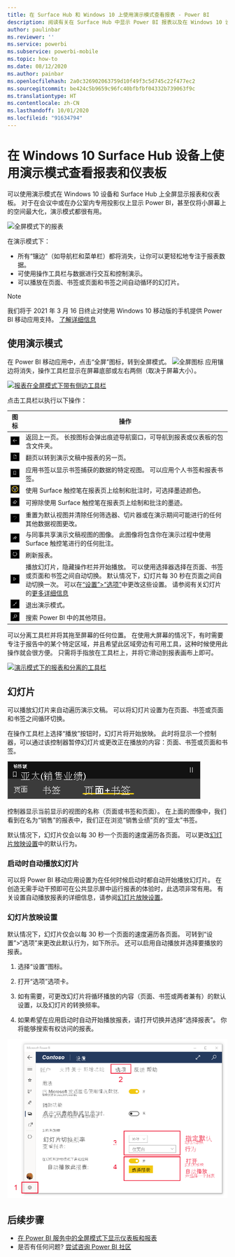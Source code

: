 ```yaml
---
title: 在 Surface Hub 和 Windows 10 上使用演示模式查看报表 - Power BI
description: 阅读有关在 Surface Hub 中显示 Power BI 报表以及在 Windows 10 设备上以全屏模式显示 Power BI 仪表板、报表和磁贴的内容。
author: paulinbar
ms.reviewer: ''
ms.service: powerbi
ms.subservice: powerbi-mobile
ms.topic: how-to
ms.date: 08/12/2020
ms.author: painbar
ms.openlocfilehash: 2a0c326902063759d10f49f3c5d745c22f477ec2
ms.sourcegitcommit: be424c5b9659c96fc40bfbfbf04332b739063f9c
ms.translationtype: HT
ms.contentlocale: zh-CN
ms.lasthandoff: 10/01/2020
ms.locfileid: "91634794"
---
```

# <a name="view-reports-and-dashboards-in-presentation-mode-on-surface-hub-and-windows-10-devices"></a>在 Windows 10 Surface Hub 设备上使用演示模式查看报表和仪表板
可以使用演示模式在 Windows 10 设备和 Surface Hub 上全屏显示报表和仪表板。 对于在会议中或在办公室内专用投影仪上显示 Power BI，甚至仅将小屏幕上的空间最大化，演示模式都很有用。

![全屏模式下的报表](./media/mobile-windows-10-app-presentation-mode/power-bi-presentation-mode-2.png)

在演示模式下：
* 所有“镶边”（如导航栏和菜单栏）都将消失，让你可以更轻松地专注于报表数据。
* 可使用操作工具栏与数据进行交互和控制演示。
* 可以播放在页面、书签或页面和书签之间自动循环的幻灯片。

>[!NOTE]
>我们将于 2021 年 3 月 16 日终止对使用 Windows 10 移动版的手机提供 Power BI 移动应用支持。 [了解详细信息](/legal/powerbi/powerbi-mobile/power-bi-mobile-app-end-of-support-for-windows-phones)

## <a name="use-presentation-mode"></a>使用演示模式
在 Power BI 移动应用中，点击“全屏”图标，转到全屏模式。
![全屏图标](././media/mobile-windows-10-app-presentation-mode/power-bi-full-screen-icon.png) 应用镶边将消失，操作工具栏显示在屏幕底部或左右两侧（取决于屏幕大小）。

[![报表在全屏模式下带有侧边工具栏](./media/mobile-windows-10-app-presentation-mode/power-bi-presentation-mode-toolbar.png)](./media/mobile-windows-10-app-presentation-mode/power-bi-presentation-mode-toolbar-expanded.png#lightbox)

点击工具栏以执行以下操作：

| 图标 | 操作 |
|------|--------|
|![返回图标](./media/mobile-windows-10-app-presentation-mode/power-bi-windows-10-presentation-back-icon.png)|返回上一页。 长按图标会弹出痕迹导航窗口，可导航到报表或仪表板的包含文件夹。|
|![分页图标](./media/mobile-windows-10-app-presentation-mode/power-bi-windows-10-presentation-pages-icon.png)|翻页以转到演示文稿中报表的另一页。|
|![书签图标](./media/mobile-windows-10-app-presentation-mode/power-bi-windows-10-presentation-bookmarks-icon.png)|应用书签以显示书签捕获的数据的特定视图。 可以应用个人书签和报表书签。|
|![墨迹图标](./media/mobile-windows-10-app-presentation-mode/power-bi-windows-10-presentation-ink-icon.png)|使用 Surface 触控笔在报表页上绘制和批注时，可选择墨迹颜色。|
|![橡皮擦图标](./media/mobile-windows-10-app-presentation-mode/power-bi-windows-10-presentation-eraser-icon.png)|可擦除使用 Surface 触控笔在报表页上绘制和批注的墨迹。          |
|![重置图标](./media/mobile-windows-10-app-presentation-mode/power-bi-windows-10-presentation-reset-icon.png)|重置为默认视图并清除任何筛选器、切片器或在演示期间可能进行的任何其他数据视图更改。|
|![“共享”图标](./media/mobile-windows-10-app-presentation-mode/power-bi-windows-10-share-icon.png)|与同事共享演示文稿视图的图像。 此图像将包含你在演示过程中使用 Surface 触控笔进行的任何批注。|
|![“刷新”图标](./media/mobile-windows-10-app-presentation-mode/power-bi-windows-10-presentation-refresh-icon.png)|刷新报表。|
|![播放图标](./media/mobile-windows-10-app-presentation-mode/power-bi-windows-10-presentation-play-icon.png)|播放幻灯片，隐藏操作栏并开始播放。 可以使用选择器选择在页面、书签或页面和书签之间自动切换。 默认情况下，幻灯片每 30 秒在页面之间自动切换一次。 可以在[“设置”>“选项”](#slideshow-settings)中更改这些设置。 请参阅有关幻灯片的[更多详细信息](#slideshows)|
|![退出全屏模式](./media/mobile-windows-10-app-presentation-mode/power-bi-windows-10-exit-full-screen-icon.png)|退出演示模式。|
|![搜索图标](./media/mobile-windows-10-app-presentation-mode/power-bi-windows-10-presentation-search-icon.png)|搜索 Power BI 中的其他项目。|

可以分离工具栏并将其拖至屏幕的任何位置。 在使用大屏幕的情况下，有时需要专注于报告中的某个特定区域，并且希望此区域旁边有可用工具，这种时候使用此操作就会很方便。 只需将手指放在工具栏上，并将它滑动到报表画布上即可。

[![演示模式下的报表和分离的工具栏](./media/mobile-windows-10-app-presentation-mode/power-bi-windows-10-presentation-drag-toolbar-2.png)](./media/mobile-windows-10-app-presentation-mode/power-bi-windows-10-presentation-drag-toolbar-2-expanded.png#lightbox)

## <a name="slideshows"></a>幻灯片

可以播放幻灯片来自动遍历演示文稿。 可以将幻灯片设置为在页面、书签或页面和书签之间循环切换。

在操作工具栏上选择“播放”按钮时，幻灯片将开始放映。 此时将显示一个控制器，可以通过该控制器暂停幻灯片或更改正在播放的内容：页面、书签或页面和书签。

![幻灯片放映选择器的屏幕截图](././media/mobile-windows-10-app-presentation-mode//power-bi-windows-10-slideshow-selector.png)

 控制器显示当前显示的视图的名称（页面或书签和页面）。 在上面的图像中，我们看到在名为“销售”的报表中，我们正在浏览“销售业绩”页的“亚太”书签。 

默认情况下，幻灯片仅会以每 30 秒一个页面的速度遍历各页面。 可以更改[幻灯片放映设置](#slideshow-settings)中的默认行为。


### <a name="auto-play-a-slideshow-on-startup"></a>启动时自动播放幻灯片

可以将 Power BI 移动应用设置为在任何时候启动时都自动开始播放幻灯片。 在创造无需手动干预即可在公共显示屏中运行报表的体验时，此选项非常有用。 有关设置自动播放报表的详细信息，请参阅[幻灯片放映设置](#slideshow-settings)。

### <a name="slideshow-settings"></a>幻灯片放映设置

默认情况下，幻灯片仅会以每 30 秒一个页面的速度遍历各页面。 可转到“设置”>“选项”来更改此默认行为，如下所示。 还可以启用自动播放并选择要播放的报表。

1. 选择“设置”图标。

1. 打开“选项”选项卡。

1. 如有需要，可更改幻灯片将循环播放的内容（页面、书签或两者兼有）的默认设置，以及幻灯片的转换频率。

1. 如果希望在应用启动时自动开始播放报表，请打开切换并选择“选择报表”。 你将能够搜索有权访问的报表。

![幻灯片放映设置的屏幕截图](././media/mobile-windows-10-app-presentation-mode//power-bi-windows-10-slideshow-settings.png)

## <a name="next-steps"></a>后续步骤
* [在 Power BI 服务中的全屏模式下显示仪表板和报表](../end-user-focus.md)
* 是否有任何问题? [尝试咨询 Power BI 社区](https://community.powerbi.com/)